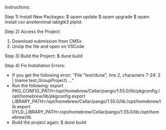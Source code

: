 Instructions:

Step 1) 
Install New Packages:
$ opam update
$ opam upgrade
$ opam install csv ansiterminal lablgtk3 plplot

Step 2) 
Access the Project:
1. Download submission from CMSx
2. Unzip the file and open on VSCode

Step 3)
Build the Project:
$ dune build

Step 4)
Fix Installation Errors:
- If you get the following error:
  "File "test/dune", line 2, characters 7-24:
  2 |  (name test_GroupProject) ..."    
- Run the following:
  export PKG_CONFIG_PATH=/opt/homebrew/Cellar/pango/1.55.0/lib/pkgconfig:/opt/homebrew/lib/pkgconfig
  export LIBRARY_PATH=/opt/homebrew/Cellar/pango/1.55.0/lib:/opt/homebrew/lib
  export DYLD_LIBRARY_PATH=/opt/homebrew/Cellar/pango/1.55.0/lib:/opt/homebrew/lib
- Build the project again:
$ dune build
